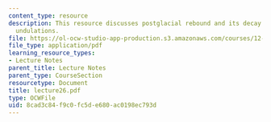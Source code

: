 ```yaml
---
content_type: resource
description: This resource discusses postglacial rebound and its decay of boundary
  undulations.
file: https://ol-ocw-studio-app-production.s3.amazonaws.com/courses/12-520-geodynamics-fall-2006/8cad3c84f9c0fc5de680ac0198ec793d_lecture26.pdf
file_type: application/pdf
learning_resource_types:
- Lecture Notes
parent_title: Lecture Notes
parent_type: CourseSection
resourcetype: Document
title: lecture26.pdf
type: OCWFile
uid: 8cad3c84-f9c0-fc5d-e680-ac0198ec793d
---
```

